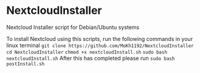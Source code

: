 # NextcloudInstaller
Nextcloud Installer script for Debian/Ubuntu systems

To install Nextcloud using this scripts, run the following commands in your linux terminal
`git clone https://github.com/MoKh1192/NextcloudInstaller`
`cd NextcloudInstaller` `chmod +x nextcloudInstall.sh`
`sudo bash nextcloudInstall.sh`
After this has completed please run `sudo bash postInstall.sh`
